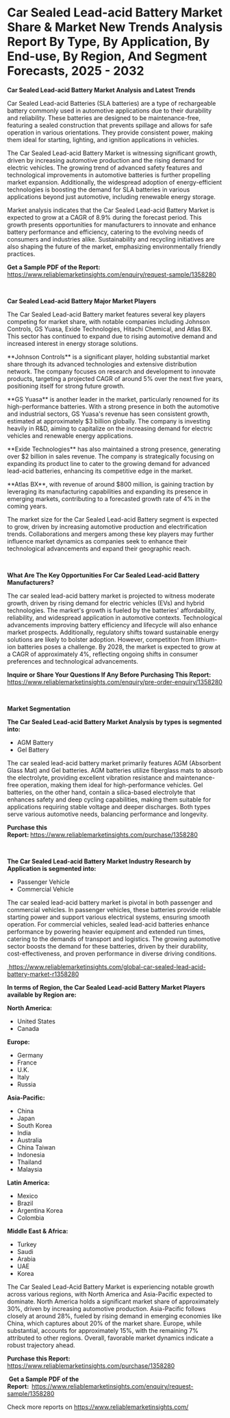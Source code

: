<p><h1>Car Sealed Lead-acid Battery Market Share & Market New Trends Analysis Report By Type, By Application, By End-use, By Region, And Segment Forecasts, 2025 - 2032</h1></p><p><strong>Car Sealed Lead-acid Battery Market Analysis and Latest Trends</strong></p>
<p><p>Car Sealed Lead-acid Batteries (SLA batteries) are a type of rechargeable battery commonly used in automotive applications due to their durability and reliability. These batteries are designed to be maintenance-free, featuring a sealed construction that prevents spillage and allows for safe operation in various orientations. They provide consistent power, making them ideal for starting, lighting, and ignition applications in vehicles.</p><p>The Car Sealed Lead-acid Battery Market is witnessing significant growth, driven by increasing automotive production and the rising demand for electric vehicles. The growing trend of advanced safety features and technological improvements in automotive batteries is further propelling market expansion. Additionally, the widespread adoption of energy-efficient technologies is boosting the demand for SLA batteries in various applications beyond just automotive, including renewable energy storage.</p><p>Market analysis indicates that the Car Sealed Lead-acid Battery Market is expected to grow at a CAGR of 8.9% during the forecast period. This growth presents opportunities for manufacturers to innovate and enhance battery performance and efficiency, catering to the evolving needs of consumers and industries alike. Sustainability and recycling initiatives are also shaping the future of the market, emphasizing environmentally friendly practices.</p></p>
<p><strong>Get a Sample PDF of the Report:&nbsp;</strong> <a href="https://www.reliablemarketinsights.com/enquiry/request-sample/1358280?utm_campaign=3556&utm_medium=2&utm_source=Github&utm_content=ia&utm_term=30032025&utm_id=car-sealed-lead-acid-battery">https://www.reliablemarketinsights.com/enquiry/request-sample/1358280</a></p>
<p>&nbsp;</p>
<p><strong>Car Sealed Lead-acid Battery Major Market Players</strong></p>
<p><p>The Car Sealed Lead-acid Battery market features several key players competing for market share, with notable companies including Johnson Controls, GS Yuasa, Exide Technologies, Hitachi Chemical, and Atlas BX. This sector has continued to expand due to rising automotive demand and increased interest in energy storage solutions.</p><p>**Johnson Controls** is a significant player, holding substantial market share through its advanced technologies and extensive distribution network. The company focuses on research and development to innovate products, targeting a projected CAGR of around 5% over the next five years, positioning itself for strong future growth.</p><p>**GS Yuasa** is another leader in the market, particularly renowned for its high-performance batteries. With a strong presence in both the automotive and industrial sectors, GS Yuasa's revenue has seen consistent growth, estimated at approximately $3 billion globally. The company is investing heavily in R&D, aiming to capitalize on the increasing demand for electric vehicles and renewable energy applications.</p><p>**Exide Technologies** has also maintained a strong presence, generating over $2 billion in sales revenue. The company is strategically focusing on expanding its product line to cater to the growing demand for advanced lead-acid batteries, enhancing its competitive edge in the market.</p><p>**Atlas BX**, with revenue of around $800 million, is gaining traction by leveraging its manufacturing capabilities and expanding its presence in emerging markets, contributing to a forecasted growth rate of 4% in the coming years.</p><p>The market size for the Car Sealed Lead-acid Battery segment is expected to grow, driven by increasing automotive production and electrification trends. Collaborations and mergers among these key players may further influence market dynamics as companies seek to enhance their technological advancements and expand their geographic reach.</p></p>
<p>&nbsp;</p>
<p><strong>What Are The Key Opportunities For Car Sealed Lead-acid Battery Manufacturers?</strong></p>
<p><p>The car sealed lead-acid battery market is projected to witness moderate growth, driven by rising demand for electric vehicles (EVs) and hybrid technologies. The market's growth is fueled by the batteries' affordability, reliability, and widespread application in automotive contexts. Technological advancements improving battery efficiency and lifecycle will also enhance market prospects. Additionally, regulatory shifts toward sustainable energy solutions are likely to bolster adoption. However, competition from lithium-ion batteries poses a challenge. By 2028, the market is expected to grow at a CAGR of approximately 4%, reflecting ongoing shifts in consumer preferences and technological advancements.</p></p>
<p><strong>Inquire or Share Your Questions If Any Before Purchasing This Report:</strong> <a href="https://www.reliablemarketinsights.com/enquiry/pre-order-enquiry/1358280?utm_campaign=3556&utm_medium=2&utm_source=Github&utm_content=ia&utm_term=30032025&utm_id=car-sealed-lead-acid-battery">https://www.reliablemarketinsights.com/enquiry/pre-order-enquiry/1358280</a></p>
<p>&nbsp;</p>
<p><strong>Market Segmentation</strong></p>
<p><strong>The Car Sealed Lead-acid Battery Market Analysis by types is segmented into:</strong></p>
<p><ul><li>AGM Battery</li><li>Gel Battery</li></ul></p>
<p><p>The car sealed lead-acid battery market primarily features AGM (Absorbent Glass Mat) and Gel batteries. AGM batteries utilize fiberglass mats to absorb the electrolyte, providing excellent vibration resistance and maintenance-free operation, making them ideal for high-performance vehicles. Gel batteries, on the other hand, contain a silica-based electrolyte that enhances safety and deep cycling capabilities, making them suitable for applications requiring stable voltage and deeper discharges. Both types serve various automotive needs, balancing performance and longevity.</p></p>
<p><strong>Purchase this Report:&nbsp;</strong><a href="https://www.reliablemarketinsights.com/purchase/1358280?utm_campaign=3556&utm_medium=2&utm_source=Github&utm_content=ia&utm_term=30032025&utm_id=car-sealed-lead-acid-battery">https://www.reliablemarketinsights.com/purchase/1358280</a></p>
<p>&nbsp;</p>
<p><strong>The Car Sealed Lead-acid Battery Market Industry Research by Application is segmented into:</strong></p>
<p><ul><li>Passenger Vehicle</li><li>Commercial Vehicle</li></ul></p>
<p><p>The car sealed lead-acid battery market is pivotal in both passenger and commercial vehicles. In passenger vehicles, these batteries provide reliable starting power and support various electrical systems, ensuring smooth operation. For commercial vehicles, sealed lead-acid batteries enhance performance by powering heavier equipment and extended run times, catering to the demands of transport and logistics. The growing automotive sector boosts the demand for these batteries, driven by their durability, cost-effectiveness, and proven performance in diverse driving conditions.</p></p>
<p><a href="https://www.reliablemarketinsights.com/global-car-sealed-lead-acid-battery-market-r1358280?utm_campaign=3556&utm_medium=2&utm_source=Github&utm_content=ia&utm_term=30032025&utm_id=car-sealed-lead-acid-battery">&nbsp;https://www.reliablemarketinsights.com/global-car-sealed-lead-acid-battery-market-r1358280</a></p>
<p><strong>In terms of Region, the Car Sealed Lead-acid Battery Market Players available by Region are:</strong></p>
<p>
    <p> <strong> North America: </strong>
        <ul>
            <li>United States</li>
            <li>Canada</li>
        </ul>
        </p> 
    <p> <strong> Europe: </strong>
        <ul>
            <li>Germany</li>
            <li>France</li>
            <li>U.K.</li>
            <li>Italy</li>
            <li>Russia</li>
        </ul>
        </p> 
    <p> <strong> Asia-Pacific: </strong>
        <ul>
            <li>China</li>
            <li>Japan</li>
            <li>South Korea</li>
            <li>India</li>
            <li>Australia</li>
            <li>China Taiwan</li>
            <li>Indonesia</li>
            <li>Thailand</li>
            <li>Malaysia</li>
        </ul>
        </p> 
    <p> <strong> Latin America: </strong>
        <ul>
            <li>Mexico</li>
            <li>Brazil</li>
            <li>Argentina Korea</li>
            <li>Colombia</li>
        </ul>
        </p> 
    <p> <strong> Middle East & Africa: </strong>
        <ul>
            <li>Turkey</li>
            <li>Saudi</li>
            <li>Arabia</li>
            <li>UAE</li>
            <li>Korea</li>
        </ul>
    </p>
    </p>
<p><p>The Car Sealed Lead-Acid Battery Market is experiencing notable growth across various regions, with North America and Asia-Pacific expected to dominate. North America holds a significant market share of approximately 30%, driven by increasing automotive production. Asia-Pacific follows closely at around 28%, fueled by rising demand in emerging economies like China, which captures about 20% of the market share. Europe, while substantial, accounts for approximately 15%, with the remaining 7% attributed to other regions. Overall, favorable market dynamics indicate a robust trajectory ahead.</p></p>
<p><strong>Purchase this Report: </strong><a href="https://www.reliablemarketinsights.com/purchase/1358280?utm_campaign=3556&utm_medium=2&utm_source=Github&utm_content=ia&utm_term=30032025&utm_id=car-sealed-lead-acid-battery">https://www.reliablemarketinsights.com/purchase/1358280</a></p>
<p>&nbsp;<strong>Get a Sample PDF of the Report:&nbsp;&nbsp;</strong><a href="https://www.reliablemarketinsights.com/enquiry/request-sample/1358280?utm_campaign=3556&utm_medium=2&utm_source=Github&utm_content=ia&utm_term=30032025&utm_id=car-sealed-lead-acid-battery">https://www.reliablemarketinsights.com/enquiry/request-sample/1358280</a></p>
<p><strong></strong></p>
<p>Check more reports on <a href="https://www.reliablemarketinsights.com/?utm_campaign=3556&utm_medium=2&utm_source=Github&utm_content=ia&utm_term=30032025&utm_id=car-sealed-lead-acid-battery">https://www.reliablemarketinsights.com/</a></p>